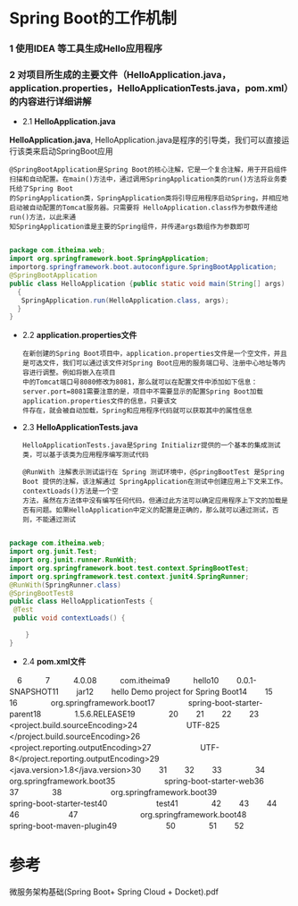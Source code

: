 # Spring Boot的工作机制

### 1 使用IDEA 等工具生成Hello应用程序
### 2 对项目所生成的主要文件（HelloApplication.java，application.properties，HelloApplicationTests.java，pom.xml）的内容进行详细讲解

* 2.1  **HelloApplication.java**
 
**HelloApplication.java**, HelloApplication.java是程序的引导类，我们可以直接运行该类来启动SpringBoot应用

    @SpringBootApplication是Spring Boot的核心注解，它是一个复合注解，用于开启组件扫描和自动配置。在main()方法中，通过调用SpringApplication类的run()方法将业务委托给了Spring Boot
    的SpringApplication类，SpringApplication类将引导应用程序启动Spring，并相应地启动被自动配置的Tomcat服务器。只需要将 HelloApplication.class作为参数传递给run()方法，以此来通
    知SpringApplication谁是主要的Spring组件，并传递args数组作为参数即可

```java

package com.itheima.web;
import org.springframework.boot.SpringApplication;
importorg.springframework.boot.autoconfigure.SpringBootApplication;
@SpringBootApplication
public class HelloApplication {public static void main(String[] args) 
  { 
   SpringApplication.run(HelloApplication.class, args);
  }
}

```
* 2.2 **application.properties文件**

      在新创建的Spring Boot项目中，application.properties文件是一个空文件，并且是可选文件，我们可以通过该文件对Spring Boot应用的服务端口号、注册中心地址等内容进行调整。例如将嵌入在项目
      中的Tomcat端口号8080修改为8081，那么就可以在配置文件中添加如下信息：server.port=8081需要注意的是，项目中不需要显示的配置Spring Boot加载application.properties文件的信息，只要该文
      件存在，就会被自动加载，Spring和应用程序代码就可以获取其中的属性信息
      
* 2.3  **HelloApplicationTests.java**     

      HelloApplicationTests.java是Spring Initializr提供的一个基本的集成测试类，可以基于该类为应用程序编写测试代码
      
      @RunWith 注解表示测试运行在 Spring 测试环境中，@SpringBootTest 是Spring Boot 提供的注解，该注解通过 SpringApplication在测试中创建应用上下文来工作。contextLoads()方法是一个空
      方法，虽然在方法体中没有编写任何代码，但通过此方法可以确定应用程序上下文的加载是否有问题。如果HelloApplication中定义的配置是正确的，那么就可以通过测试，否则，不能通过测试
      
```java

package com.itheima.web;
import org.junit.Test;
import org.junit.runner.RunWith;
import org.springframework.boot.test.context.SpringBootTest;
import org.springframework.test.context.junit4.SpringRunner;
@RunWith(SpringRunner.class)
@SpringBootTest8　
public class HelloApplicationTests {
 @Test
 public void contextLoads() {
　　 
    }
}

```

* 2.4 **pom.xml文件**

<?xml version="1.0" encoding="UTF-8"?>
　<project xmlns="http://maven.apache.org/POM/4.0.0"
           xmlns:xsi="http://www.w3.org/2001/XMLSchema-instance"
          xsi:schemaLocation="http://maven.apache.org/POM/4.0.05　　　　　　　　　　　　　 http://maven.apache.org/xsd/maven-4.0.0.xsd">6　　　<!--项目基本信息 -->7　　　<modelVersion>4.0.0</modelVersion>8　　　<groupId>com.itheima</groupId>9　　　<artifactId>hello</artifactId>10　　 <version>0.0.1-SNAPSHOT</version>11　　 <packaging>jar</packaging>12　　 <name>hello</name> <description>Demo project for Spring Boot</description>14　　 <!--父依赖 -->15　　 <parent>16　　　　 <groupId>org.springframework.boot</groupId>17　　　　 <artifactId>spring-boot-starter-parent</artifactId>18　　　　 <version>1.5.6.RELEASE</version>19　　　　 <relativePath /> <!-- lookup parent from repository -->20　　 </parent>21　　 <!-- 编码和Java版本 -->22　　 <properties>23　　　　 <project.build.sourceEncoding>24　　　　　　 UTF-825　　　　 </project.build.sourceEncoding>26　　　　 <project.reporting.outputEncoding>27　　　　　　 UTF-8</project.reporting.outputEncoding>29　　　　 <java.version>1.8</java.version>30　　 </properties>31　　 <!--其他依赖 -->32　　 <dependencies>33　　　　 <dependency>34　　　　　　 <groupId>org.springframework.boot</groupId>35　　　　　　 <artifactId>spring-boot-starter-web</artifactId>36　　　　 </dependency>37　　　　 <dependency>38　　　　　　 <groupId>org.springframework.boot</groupId>39　　　　　　 <artifactId>spring-boot-starter-test</artifactId>40　　　　　　 <scope>test</scope>41　　　　 </dependency>42　　 </dependencies>43　　 <build>44　　　　 <plugins><!--Spring Boot包含的Maven插件，它可以将项目打包成一个可执行JAR -->46　　　　　　 <plugin>47　　　　　　　　<groupId>org.springframework.boot</groupId>48　　　　　　　　<artifactId>spring-boot-maven-plugin</artifactId>49　　　　　　 </plugin>50　　　　 </plugins>51　　 </build>52 </project>


# 参考

微服务架构基础(Spring Boot+ Spring Cloud + Docket).pdf
